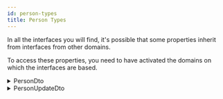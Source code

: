 ```yaml
---
id: person-types
title: Person Types
---
```


In all the interfaces you will find, it's possible that some properties inherit from interfaces from other domains.

To access these properties, you need to have activated the domains on which the interfaces are based.

<details>
 <summary>PersonDto</summary>

| Fields                       |                 Type                 | Description                                 |
| :--------------------------- | :----------------------------------: | :------------------------------------------ |
| **id**                       |               `string`               | The id of the person                        |
| **uri**                      |               `string`               | The uri of the person                       |
| **consumerId**               |               `string`               | The consumerId of the person                |
| **firstName**                |               `string`               | The firstName of the person                 |
| **lastName**                 |               `string`               | The lastName of the person                  |
| **address**                  |             `AddressDto`             | The address of the person                   |
| **myAddresses**              |            `AddressDto[]`            | The registered addresses of the person      |
| **subscriptionLocation**     |         `GeoCoordinatesDto`          | The subscription location of the person     |
| **phoneNumber**              |               `string`               | The phone number of the person              |
| **mobilePhoneNumber**        |               `string`               | The mobile phone number of the person       |
| **faxNumber**                |               `string`               | The fax number of the person                |
| **nationality**              |               `string`               | The nationality of the person               |
| **affiliation**              |    `PersonOrganizationCreateDto`     | The affiliation of the person               |
| **birthDate**                |               `string`               | The birth date of the person                |
| **email**                    |               `string`               | The email of the person                     |
| **gender**                   |               `Gender`               | The gender of the person                    |
| **latitude**                 |               `float`                | The latitude of the person                  |
| **longitude**                |               `float`                | The longitude of the person                 |
| **jobTitle**                 |               `string`               | The job title of the person                 |
| **enabled**                  |              `boolean`               | The status of the person ( true of false)   |
| **legalNotice**              |        `AcceptLegalNoticeDto`        | The legal notice status of the person       |
| **privacyNotive**            |       `AcceptPrivacyNoticeDto`       | The privacy notice status of the person     |
| **createdAt**                |               `string`               | The creation date of the person             |
| **updatedAt**                |               `string`               | The update of the person                    |
| **picture**                  |           `ImageObjectDto`           | The picture of the person                   |
| **settings**                 |         `SettingsOutputDto`          | The settings of the person                  |
| **organizationFavorites**    |              `string[]`              | The favorites organizations of the person   |
| **mangopayUserId**           |               `string`               | The MangoPay id of the person               |
| **mangopayWalletId**         |               `string`               | The MangoPay wallet id of the person        |
| **mangopayCards**            |      `MangopayCardOutputDto[]`       | The MangoPay cards of the person            |
| **stripe**                   |          `StripeOutputDto`           | The stripe account of the person            |
| **lemonway**                 |         `LemonwayOutputDto`          | The lemonway account of the person          |
| **type**                     |             `PersonType`             | The type of the person                      |
| **frequentedEstablishments** | `FrequentedEstablishmentOutputDto[]` | The frequented establishments by the person |
| **metadatas**                |               `string`               | The metadatas of the person                 |
| **statistics**               |         `StatisticOutputDto`         | The statistics of the person                |

</details>

<details>
 <summary>PersonUpdateDto</summary>

| Fields                |             Type              | Description                           |
| :-------------------- | :---------------------------: | :------------------------------------ |
| **firstName**         |           `string`            | The first name of the person          |
| **lastName**          |           `string`            | The last name of the person           |
| **address**           |         `AddressDto`          | The address of the person             |
| **type**              |         `PersonType`          | The type of the person                |
| **phoneNumber**       |           `string`            | The phone number of the person        |
| **mobilePhoneNumber** |           `string`            | The mobile phone number of the person |
| **faxNumber**         |           `string`            | The fax phone number of the person    |
| **nationality**       |           `string`            | The nationality of the person         |
| **affiliation**       | `PersonOrganizationCreateDto` | The mobile phone number of the person |
| **latitude**          |            `float`            | The latitude of the person            |
| **longitude**         |            `float`            | The latitude of the person            |
| **birthDate**         |           `string`            | The birth date of the person          |
| **email**             |           `string`            | The email of the person               |
| **gender**            |           `Gender`            | The gender of the person              |
| **jobTitle**          |           `string`            | The job title of the person           |
| **metadatas**         |           `string`            | The metadatas of the person           |
| **userProfileUri**    |           `string`            | The user profile uri of the person    |

</details>
